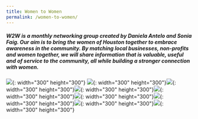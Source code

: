 ```yaml
---
title: Women to Women
permalink: /women-to-women/
---
```


##### W2W is a monthly networking group created by Daniela Antelo and Sonia Faig. Our aim is to bring the women of Houston together to embrace awareness in the community. By matching local businesses, non-profits and women together, we will share information that is valuable, useful and of service to the community, all while building a stronger connection with women.

![](/uploads/daniw2w.JPG){: width="300" height="300"} ![](/uploads/img-4249.jpg){: width="300" height="300"}![](/uploads/img-4256.jpg){: width="300" height="300"}![](/uploads/img-4256.jpg){: width="300" height="300"}![](/uploads/img-4256.jpg){: width="300" height="300"}![](/uploads/women1.jpg){: width="300" height="300"}![](/uploads/women2.jpg){: width="300" height="300"}![](/uploads/women3.jpg){: width="300" height="300"}![](/uploads/women4.jpg){: width="300" height="300"}